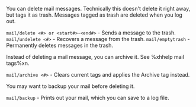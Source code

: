 You can delete mail messages.  Technically this doesn't delete it right away, but tags it as trash.  Messages tagged as trash are deleted when you log out.

`mail/delete <#> or <start#>-<end#>` - Sends a message to the trash.
`mail/undelete <#>` - Recovers a message from the trash.
`mail/emptytrash` - Permanently deletes messages in the trash.

Instead of deleting a mail message, you can archive it.  See %xhhelp mail tags%xn.

`mail/archive <#>` - Clears current tags and applies the Archive tag instead.

You may want to backup your mail before deleting it.

`mail/backup` - Prints out your mail, which you can save to a log file.